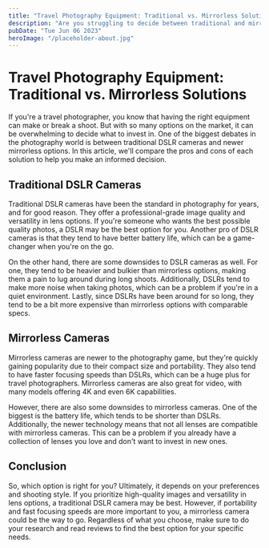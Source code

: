 ```yaml
---
title: "Travel Photography Equipment: Traditional vs. Mirrorless Solutions"
description: "Are you struggling to decide between traditional and mirrorless travel photography equipment? Check out our guide to compare the pros and cons of both!"
pubDate: "Tue Jun 06 2023"
heroImage: "/placeholder-about.jpg"
---
```


# Travel Photography Equipment: Traditional vs. Mirrorless Solutions

If you&#39;re a travel photographer, you know that having the right equipment can make or break a shoot. But with so many options on the market, it can be overwhelming to decide what to invest in. One of the biggest debates in the photography world is between traditional DSLR cameras and newer mirrorless options. In this article, we&#39;ll compare the pros and cons of each solution to help you make an informed decision.

## Traditional DSLR Cameras

Traditional DSLR cameras have been the standard in photography for years, and for good reason. They offer a professional-grade image quality and versatility in lens options. If you&#39;re someone who wants the best possible quality photos, a DSLR may be the best option for you. Another pro of DSLR cameras is that they tend to have better battery life, which can be a game-changer when you&#39;re on the go.

On the other hand, there are some downsides to DSLR cameras as well. For one, they tend to be heavier and bulkier than mirrorless options, making them a pain to lug around during long shoots. Additionally, DSLRs tend to make more noise when taking photos, which can be a problem if you&#39;re in a quiet environment. Lastly, since DSLRs have been around for so long, they tend to be a bit more expensive than mirrorless options with comparable specs.

## Mirrorless Cameras

Mirrorless cameras are newer to the photography game, but they&#39;re quickly gaining popularity due to their compact size and portability. They also tend to have faster focusing speeds than DSLRs, which can be a huge plus for travel photographers. Mirrorless cameras are also great for video, with many models offering 4K and even 6K capabilities.

However, there are also some downsides to mirrorless cameras. One of the biggest is the battery life, which tends to be shorter than DSLRs. Additionally, the newer technology means that not all lenses are compatible with mirrorless cameras. This can be a problem if you already have a collection of lenses you love and don&#39;t want to invest in new ones.

## Conclusion

So, which option is right for you? Ultimately, it depends on your preferences and shooting style. If you prioritize high-quality images and versatility in lens options, a traditional DSLR camera may be best. However, if portability and fast focusing speeds are more important to you, a mirrorless camera could be the way to go. Regardless of what you choose, make sure to do your research and read reviews to find the best option for your specific needs.
